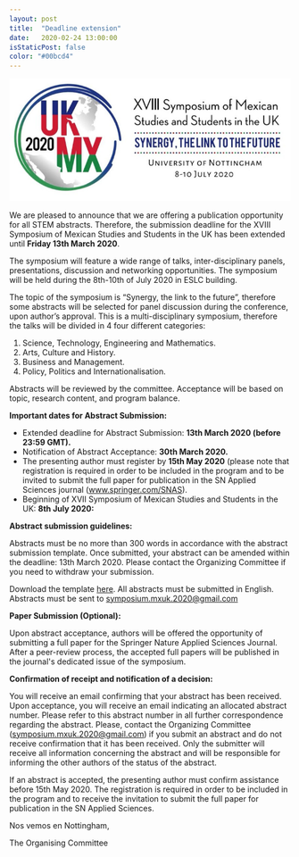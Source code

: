 ```yaml
---
layout: post
title:  "Deadline extension"
date:   2020-02-24 13:00:00
isStaticPost: false
color: "#00bcd4"
---
```

![Symposium](../img/sections-background/logo-text.jpg)

We are pleased to announce that we are offering a publication opportunity for all STEM abstracts. Therefore, the submission deadline for the XVIII Symposium of Mexican Studies and Students in the UK has been extended until __Friday 13th March 2020__.

The symposium will feature a wide range of talks, inter-disciplinary panels, presentations, discussion and networking opportunities. The symposium will be held during the 8th-10th of July 2020 in ESLC building.

The topic of the symposium is “Synergy, the link to the future”, therefore some abstracts will be selected for panel discussion during the conference, upon author’s approval. This is a multi-disciplinary symposium, therefore the talks will be divided in 4 four different categories:

1.	Science, Technology, Engineering and Mathematics.
2.	Arts, Culture and History.
3.	Business and Management.
4.	Policy, Politics and Internationalisation.

Abstracts will be reviewed by the committee. Acceptance will be based on topic, research content, and program balance.

__Important dates for Abstract Submission:__

* Extended deadline for Abstract Submission: __13th March 2020 (before 23:59 GMT).__
* Notification of Abstract Acceptance: __30th March 2020.__
* The presenting author must register by __15th May 2020__ (please note that registration is required in order to be included in the program and to be invited to submit the full paper for publication in the SN Applied Sciences journal (www.springer.com/SNAS).
* Beginning of XVII Symposium of Mexican Studies and Students in the UK: __8th July 2020:__

__Abstract submission guidelines:__

Abstracts must be no more than 300 words in accordance with the abstract submission template. Once submitted, your abstract can be amended within the deadline: 13th March 2020. Please contact the Organizing Committee if you need to withdraw your submission.

Download the template [here](../assets/Abstract_template_XVIII_Mexican_Symposium.docx). All abstracts must be submitted in English. Abstracts must be sent to [symposium.mxuk.2020@gmail.com](mailto:symposium.mxuk.2020@gmail.com)

__Paper Submission (Optional):__

Upon abstract acceptance, authors will be offered the opportunity of submitting a full paper for the Springer Nature Applied Sciences Journal. After a peer-review process, the accepted full papers will be published in the journal's dedicated issue of the symposium.

__Confirmation of receipt and notification of a decision:__

You will receive an email confirming that your abstract has been received. Upon acceptance, you will receive an email indicating an allocated abstract number. Please refer to this abstract number in all further correspondence regarding the abstract. Please, contact the Organizing Committee (symposium.mxuk.2020@gmail.com) if you submit an abstract and do not receive confirmation that it has been received. Only the submitter will receive all information concerning the abstract and will be responsible for informing the other authors of the status of the abstract. 

If an abstract is accepted, the presenting author must confirm assistance before 15th May 2020. The registration is required in order to be included in the program and to receive the invitation to submit the full paper for publication in the SN Applied Sciences.

Nos vemos en Nottingham,

The Organising Committee
